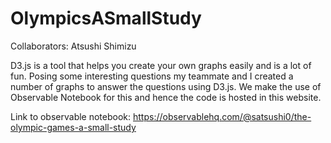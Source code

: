 # OlympicsASmallStudy

Collaborators: Atsushi Shimizu

D3.js is a tool that helps you create your own graphs easily and is a lot of fun. Posing some interesting questions my teammate and I created a number of graphs to answer the questions using D3.js. We make the use of Observable Notebook for this and hence the code is hosted in this website.

Link to observable notebook: https://observablehq.com/@satsushi0/the-olympic-games-a-small-study

